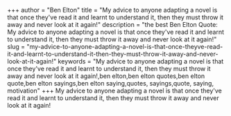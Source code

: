 +++
author = "Ben Elton"
title = "My advice to anyone adapting a novel is that once they've read it and learnt to understand it, then they must throw it away and never look at it again!"
description = "the best Ben Elton Quote: My advice to anyone adapting a novel is that once they've read it and learnt to understand it, then they must throw it away and never look at it again!"
slug = "my-advice-to-anyone-adapting-a-novel-is-that-once-theyve-read-it-and-learnt-to-understand-it-then-they-must-throw-it-away-and-never-look-at-it-again!"
keywords = "My advice to anyone adapting a novel is that once they've read it and learnt to understand it, then they must throw it away and never look at it again!,ben elton,ben elton quotes,ben elton quote,ben elton sayings,ben elton saying,quotes, sayings,quote, saying, motivation"
+++
My advice to anyone adapting a novel is that once they've read it and learnt to understand it, then they must throw it away and never look at it again!
